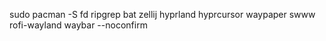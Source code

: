 sudo pacman -S fd ripgrep bat zellij hyprland hyprcursor waypaper swww rofi-wayland waybar --noconfirm
